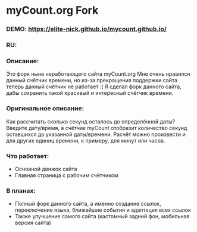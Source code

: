 # myCount.org Fork
### DEMO: https://elite-nick.github.io/mycount.github.io/
### RU:
### Описание:
Это форк ныне неработающего сайта myCount.org
Мне очень нравился данный счётчик времени, но из-за прекращения поддержки сайта теперь данный счётчик не работает :( Я сделал форк данного сайта, дабы сохранить такой красивый и интересный счётчик времени.

### Оригинальное описание:
Как рассчитать сколько секунд осталось до определённой даты? Введите дату/время, а счётчик myCount отобразит количество секунд оставшихся до указанной даты/времени. Расчёт можно произвести и для других единиц времени, к примеру, для минут или часов.

### Что работает:
* Основной движок сайта
* Главная страница с рабочим счётчиком

### В планах:
* Полный форк данного сайта, а именно создание ссылок, переключение языка, ближайшие события и адаптация всех ссылок
* Также улучшение самого сайта (кастомный задний фон, мобильная версия сайта)
